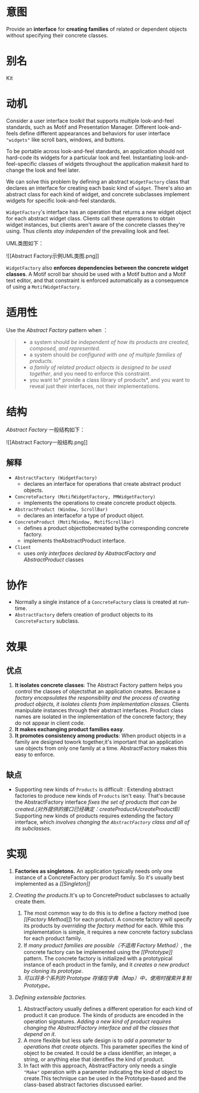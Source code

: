# 意图
Provide an **interface** for **creating families** of related or dependent objects without specifying their concrete classes.

# 别名
Kit

# 动机
Consider a user interface *toolkit*  that supports multiple look-and-feel standards, such as Motif and Presentation Manager. Different look-and-feels define different appearances and behaviors for user interface `"widgets"` like scroll bars, windows, and buttons. 

To be portable across look-and-feel standards, an application should not hard-code its widgets for a particular look and feel. Instantiating look-and-feel-specific classes of widgets throughout the application makesit hard to change the look and feel later.

We can solve this problem by defining an abstract `WidgetFactory` class that declares an interface for creating each basic kind of `widget`. There's also an abstract class for each kind of widget, and concrete subclasses implement widgets for specific look-and-feel standards. 

`WidgetFactory`'s interface has an operation that returns a new widget object for each abstract widget class.
Clients call these operations to obtain widget instances, but clients aren't aware of the concrete classes they're using. 
Thus *clients stay independen* of the prevailing look and feel.

UML类图如下：

![[Abstract Factory示例UML类图.png]]

`WidgetFactory` also **enforces dependencies between the concrete widget classes**. A Motif scroll bar should be used with a Motif button and a Motif text editor, and that constraint is enforced automatically as a consequence of using a `MotifWidgetFactory`.

# 适用性
Use the *Abstract Factory* pattern when ：
>- a system should *be independent of how its products are created, composed, and represented*. 
>- a system should *be configured with one of multiple families of products.* 
>- *a family of related product objects is designed to be used together*, and you need to enforce this constraint. 
>- you want to* provide a class library of products*, and you want to reveal just their interfaces, not their implementations.

# 结构
*Abstract Factory* 一般结构如下：

![[Abstract Factory一般结构.png]]

## 解释
- `AbstractFactory (WidgetFactory)`
	- declares an interface for operations that create abstract product objects. 
- `ConcreteFactory (MotifWidgetFactory, PMWidgetFactory)`
	-  implements the operations to create concrete product objects. 
-  `AbstractProduct (Window, ScrollBar)`
	- declares an interfacefor a type of product object. 
-  `ConcreteProduct (MotifWindow, MotifScrollBar)`
	-  defines a product objecttobecreated bythe corresponding concrete factory. 
	-  implements theAbstractProduct interface. 
- `Client`
	- uses *only interfaces declared by AbstractFactory and AbstractProduct* classes


# 协作
- Normally a single instance of a `ConcreteFactory` class is created at run-time.
- `AbstractFactory` defers creation of product objects to its `ConcreteFactory` subclass.

# 效果
## 优点
1. **It isolates concrete classes**: The Abstract Factory pattern helps you control the classes of objectsthat an application creates. Because a *factory encapsulates the responsibility and the process of creating product objects, it isolates clients from implementation classes.* Clients manipulate instances through their abstract interfaces. Product class names are isolated in the implementation of the concrete factory; they do not appear in client code.
2. **It makes exchanging product families easy**.
3. **It promotes consistency among products**: When product objects in a family are designed towork together,it's important that an application use objects from only one family at a time. AbstractFactory makes this easy to enforce.
	
## 缺点
- Supporting new kinds of `Products` is difficult : Extending abstract factories to produce new kinds of `Products` isn't easy. That's because the AbstractFactory interface *fixes the set of products that can be created.(对外提供的接口已经确定：createProductA/createProductB)* Supporting new kinds of products requires extending the factory interface, which *involves changing the `AbstractFactory` class and all of its subclasses*. 

# 实现
1. **Factories as singletons.** An application typically needs only one instance of a ConcreteFactory per product family. So it's usually best implemented as a *[[Singleton]]*

3. *Creating the products*.It's up to ConcreteProduct subclasses to actually create them. 
	1. The most common way to do this is to define a factory method (see *[[Factory Method]]*) for each product. A concrete factory will specify its products by *overriding the factory method* for each. While this implementation is simple, it requires a new concrete factory subclass for each product family.
	2. If *many product families are possible（不适用 Factory Method）*, the concrete factory can be implemented using the *[[Prototype]]*  pattern. The concrete factory is initialized with a prototypical instance of each product in the family, and it *creates a new product by cloning its prototype*.
	3. *可以将多个系列的 Prototype 存储在字典（Map）中，使用时搜索并复制 Prototype。* 


4. *Defining extensible factories.* 
	1. AbstractFactory usually defines a different operation for each kind of product it can produce. The kinds of products are encoded in the operation signatures. *Adding a new kind of product requires changing the AbstractFactory interface and all the classes that depend on it*.
	2. A more flexible but less safe design is to *add a parameter to operations that create objects*. This parameter specifies the kind of object to be created. It could be a class identifier, an integer, a string, or anything else that identifies the kind of product. 
	3. In fact with this approach, AbstractFactory only needs a single `"Make"` operation with a parameter indicating the kind of object to create.This technique can be used in the Prototype-based  and the class-based abstract factories discussed earlier.
